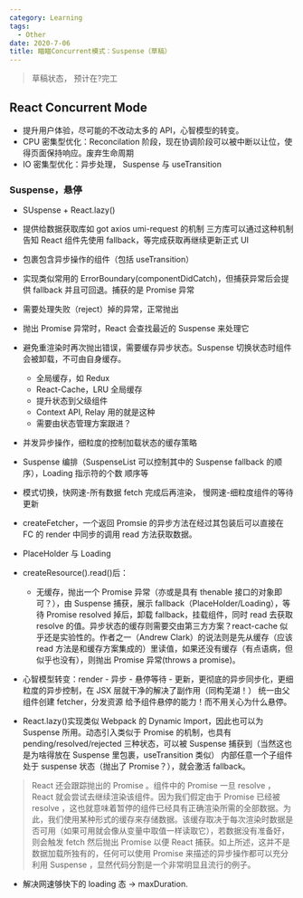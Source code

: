 ```yaml
---
category: Learning
tags:
  - Other
date: 2020-7-06
title: 瞄瞄Concurrent模式：Suspense（草稿）
---
```


> 草稿状态， 预计在?完工

## React Concurrent Mode

- 提升用户体验，尽可能的不改动太多的 API，心智模型的转变。
- CPU 密集型优化：Reconcilation 阶段，现在协调阶段可以被中断以让位，使得页面保持响应。废弃生命周期
- IO 密集型优化：异步处理， Suspense 与 useTransition

### Suspense，悬停

- SUspense + React.lazy()
- 提供给数据获取库如 got axios umi-request 的机制 三方库可以通过这种机制告知 React 组件先使用 fallback，等完成获取再继续更新正式 UI
- 包裹包含异步操作的组件（包括 useTransition）
- 实现类似常用的 ErrorBoundary(componentDidCatch)，但捕获异常后会提供 fallback 并且可回退。捕获的是 Promise 异常
- 需要处理失败（reject）掉的异常，正常抛出
- 抛出 Promise 异常时，React 会查找最近的 Suspense 来处理它
- 避免重渲染时再次抛出错误，需要缓存异步状态。Suspense 切换状态时组件会被卸载，不可由自身缓存。
  - 全局缓存，如 Redux
  - React-Cache，LRU 全局缓存
  - 提升状态到父级组件
  - Context API, Relay 用的就是这种
  - 需要由状态管理方案跟进？
- 并发异步操作，细粒度的控制加载状态的缓存策略
- Suspense 编排（SuspenseList 可以控制其中的 Suspense fallback 的顺序），Loading 指示符的个数 顺序等
- 模式切换，快网速-所有数据 fetch 完成后再渲染， 慢网速-细粒度组件的等待更新
- createFetcher，一个返回 Promsie 的异步方法在经过其包装后可以直接在 FC 的 render 中同步的调用 read 方法获取数据。
- PlaceHolder 与 Loading
- createResource().read()后：

  - 无缓存，抛出一个 Promise 异常（亦或是具有 thenable 接口的对象即可？），由 Suspense 捕获，展示 fallback（PlaceHolder/Loading），等待 Promise resolved 掉后，卸载 fallback，挂载组件，同时 read 去获取 resolve 的值。异步状态的缓存则需要交由第三方方案？react-cache 似乎还是实验性的。作者之一（Andrew Clark）的说法则是先从缓存（应该 read 方法是和缓存方案集成的）里读值，如果还没有缓存（有点语病，但似乎也没有），则抛出 Promise 异常(throws a promise)。

- 心智模型转变：render - 异步 - 悬停等待 - 更新，更彻底的异步同步化，更细粒度的异步控制，在 JSX 层就干净的解决了副作用（同构芜湖！） 统一由父组件创建 fetcher，分发资源 给予组件悬停的能力！而不用关心为什么悬停。
- React.lazy()实现类似 Webpack 的 Dynamic Import，因此也可以为 Suspense 所用。动态引入类似于 Promise 的机制，也具有 pending/resolved/rejected 三种状态，可以被 Suspense 捕获到（当然这也是为啥得放在 Suspense 里包裹，useTransition 类似） 内部任意一个子组件处于 suspense 状态（抛出了 Promise？），就会激活 fallback。

> React 还会跟踪抛出的 Promise 。组件中的 Promise 一旦 resolve ，React 就会尝试去继续渲染该组件。因为我们假定由于 Promise 已经被 resolve ，这也就意味着暂停的组件已经具有正确渲染所需的全部数据。为此，我们使用某种形式的缓存来存储数据。该缓存取决于每次渲染时数据是否可用（如果可用就会像从变量中取值一样读取它），若数据没有准备好，则会触发 fetch 然后抛出 Promise 以便 React 捕获。如上所述，这并不是数据加载所独有的，任何可以使用 Promise 来描述的异步操作都可以充分利用 Suspense ，显然代码分割是一个非常明显且流行的例子。

- 解决网速够快下的 loading 态 -> maxDuration.
